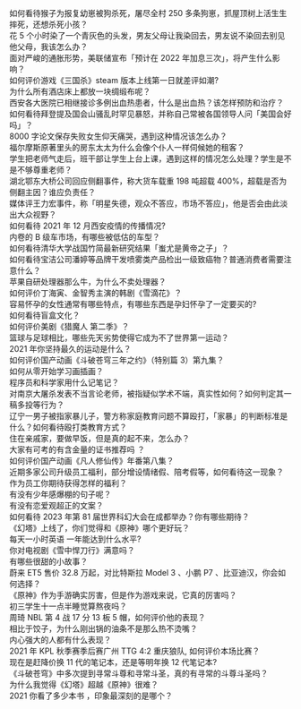 如何看待猴子为报复幼崽被狗杀死，屠尽全村 250 多条狗崽，抓屋顶树上活生生摔死，还想杀死小孩？  
花 5 个小时染了一个青灰色的头发，男友父母让我染回去，男友说不染回去别见他父母，我该怎么办？  
面对严峻的通胀形势，美联储宣布「预计在 2022 年加息三次」，将产生什么影响？  
如何评价游戏《三国杀》steam 版本上线第一日就差评如潮?  
为什么所有酒店床上都放一块绸缎布呢？  
西安各大医院已相继接诊多例出血热患者，什么是出血热？该怎样预防和治疗？  
如何看待拜登提及国会山骚乱时罕见暴怒，并称自己常被各国领导人问「美国会好吗」？  
8000 字论文保存失败女生仰天痛哭，遇到这种情况该怎么办？  
福尔摩斯原著里头的房东太太为什么会像个仆人一样伺候她的租客？  
学生把老师气走后，班干部让学生上台上课，遇到这样的情况怎么处理？学生是不是不够尊重老师？  
湖北鄂东大桥公司回应侧翻事件，称大货车载重 198 吨超载 400%，超载是否为侧翻主因？谁应负责任？  
媒体评王力宏事件，称「明星失德，观众不答应，市场不答应」，他是否会由此淡出大众视野？  
如何看待 2021 年 12 月西安疫情的传播情况?  
内卷的 B 级车市场，有哪些被低估的车型？  
如何看待清华大学战国竹简最新研究结果「蚩尤是黄帝之子」？  
如何看待宝洁公司潘婷等品牌干发喷雾类产品检出一级致癌物？普通消费者需要注意什么？  
苹果自研处理器那么牛，为什么不卖处理器？  
如何评价丁海寅、金智秀主演的韩剧《雪滴花》？  
容易怀孕的女性通常有哪些特点，有哪些东西是孕妇怀孕了一定要买的?  
如何看待盲盒文化？  
如何评价美剧《猎魔人 第二季》？  
篮球与足球相比，哪些先天劣势使得它成为不了世界第一运动？  
2021 年你坚持最久的运动是什么？  
如何评价国产动画《斗破苍穹三年之约》（特别篇 3）第九集？  
如何从零开始学习画插画？  
程序员和科学家用什么记笔记？  
对南京大屠杀发表不当言论老师，被指疑似学术不端，真实性如何？如何判定其一稿多投等行为？  
辽宁一男子被指家暴儿子，警方称家庭教育问题不算殴打，「家暴」的判断标准是什么？如何看待殴打类教育方式？  
住在亲戚家，要做早饭，但是真的起不来，怎么办？  
大家有可考的有含金量的证书推荐吗 ？  
如何评价国产动画《凡人修仙传》年番第八集？  
近期多家公司升级员工福利，部分增设情绪假、陪考假等，如何看待这一现象？ 作为员工你期待获得怎样的福利？  
有没有少年感爆棚的句子呢？  
有没有恋爱观超正的文案？  
如何看待 2023 年第 81 届世界科幻大会在成都举办？你有哪些期待？  
《幻塔》上线了，你们觉得和《原神》哪个更好玩？  
每天一小时英语  一年能达到什么水平?  
你对电视剧《雪中悍刀行》满意吗？  
有哪些很甜的小故事？  
蔚来 ET5 售价 32.8 万起，对比特斯拉 Model 3 、小鹏 P7 、比亚迪汉，你会如何选择？  
《原神》作为手游确实厉害，但是作为游戏来说，它真的厉害吗？  
初三学生十一点半睡觉算熬夜吗？  
周琦 NBL 第 4 战 17 分 13 板 5 帽，如何评价他的表现？  
相比于饺子，为什么刚出锅的油条不是那么热不烫嘴？  
内心强大的人都有什么表现？  
2021 年 KPL 秋季赛季后赛广州 TTG 4:2 重庆狼队, 如何评价本场比赛？  
现在是赶降价换 11 代的笔记本，还是等明年换 12 代笔记本?  
《斗破苍穹》中多次提到寻常斗尊和寻常斗圣，真的有寻常的斗尊斗圣吗？  
为什么我觉得《幻塔》超越《原神》很难？  
2021 你看了多少本书 ，印象最深刻的是哪个？  
